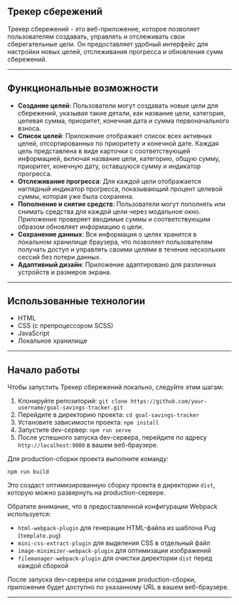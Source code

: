 ## Трекер сбережений

Трекер сбережений - это веб-приложение, которое позволяет пользователям создавать, управлять и отслеживать свои сберегательные цели. Он предоставляет удобный интерфейс для настройки новых целей, отслеживания прогресса и обновления сумм сбережений.

---

## Функциональные возможности

- **Создание целей**: Пользователи могут создавать новые цели для сбережений, указывая такие детали, как название цели, категория, целевая сумма, приоритет, конечная дата и сумма первоначального взноса.
- **Список целей**: Приложение отображает список всех активных целей, отсортированных по приоритету и конечной дате. Каждая цель представлена в виде карточки с соответствующей информацией, включая название цели, категорию, общую сумму, приоритет, конечную дату, оставшуюся сумму и индикатор прогресса.
- **Отслеживание прогресса**: Для каждой цели отображается наглядный индикатор прогресса, показывающий процент целевой суммы, которая уже была сохранена.
- **Пополнение и снятие средств**: Пользователи могут пополнять или снимать средства для каждой цели через модальное окно. Приложение проверяет вводимые суммы и соответствующим образом обновляет информацию о цели.
- **Сохранение данных**: Вся информация о целях хранится в локальном хранилище браузера, что позволяет пользователям получать доступ и управлять своими целями в течение нескольких сессий без потери данных.
- **Адаптивный дизайн**: Приложение адаптировано для различных устройств и размеров экрана.

---

## Использованные технологии

- HTML
- CSS (с препроцессором SCSS)
- JavaScript
- Локальное хранилище

---

## Начало работы

Чтобы запустить Трекер сбережений локально, следуйте этим шагам:

1. Клонируйте репозиторий: `git clone https://github.com/your-username/goal-savings-tracker.git`
2. Перейдите в директорию проекта: `cd goal-savings-tracker`
3. Установите зависимости проекта: `npm install`
4. Запустите dev-сервер: `npm run serve`
5. После успешного запуска dev-сервера, перейдите по адресу `http://localhost:9000` в вашем веб-браузере.

Для production-сборки проекта выполните команду:

```
npm run build
```

Это создаст оптимизированную сборку проекта в директории `dist`, которую можно развернуть на production-сервере.

Обратите внимание, что в предоставленной конфигурации Webpack используется:

- `html-webpack-plugin` для генерации HTML-файла из шаблона Pug (`template.pug`)
- `mini-css-extract-plugin` для выделения CSS в отдельный файл
- `image-minimizer-webpack-plugin` для оптимизации изображений
- `filemanager-webpack-plugin` для очистки директории `dist` перед каждой сборкой

После запуска dev-сервера или создания production-сборки, приложение будет доступно по указанному URL в вашем веб-браузере.

---


